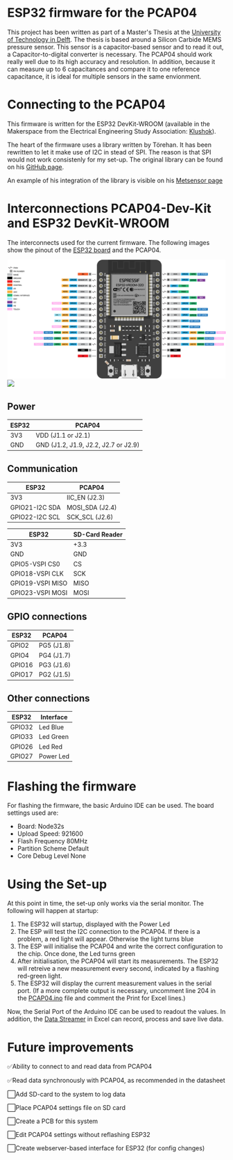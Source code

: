 # ESP32 firmware for the PCAP04
This project has been written as part of a Master's Thesis at the [University of Technology in Delft](https://www.tudelft.nl/). The thesis is based around a Silicon Carbide MEMS pressure sensor. This sensor is a capacitor-based sensor and to read it out, a Capacitor-to-digital converter is necessary. The PCAP04 should work really well due to its high accuracy and resolution. In addition, because it can measure up to 6 capacitances and compare it to one reference capacitance, it is ideal for multiple sensors in the same envionment.

# Connecting to the PCAP04
This firmware is written for the ESP32 DevKit-WROOM (available in the Makerspace from the Electrical Engineering Study Association: [Klushok](https://klushok.etv.tudelft.nl/)).

The heart of the firmware uses a library written by Törehan. It has been rewritten to let it make use of I2C in stead of SPI. The reason is that SPI would not work consistenly for my set-up.
The original library can be found on his [GitHub page](https://github.com/torehan/pcap04-arduino).

An example of his integration of the library is visible on his [Metsensor page](https://github.com/torehan/metsensor-pio)


# Interconnections PCAP04-Dev-Kit and ESP32 DevKit-WROOM
The interconnects used for the current firmware. The following images show the pinout of the [ESP32 board](https://raw.githubusercontent.com/AchimPieters/esp32-homekit-camera/master/Images/ESP32-30PIN-DEVBOARD.png) and the PCAP04.

![](/Documents/ESP32-30PIN-DEVBOARD.png)
![](/Documents/PCAP04%20Pinout.png)
## Power
| ESP32         |  PCAP04   |
|---------------|-----------|
|   3V3         |   VDD (J1.1 or J2.1)    |
|   GND         |   GND (J1.2, J1.9, J2.2, J2.7 or J2.9)   |

## Communication
| ESP32         |  PCAP04           |
|---------------|-------------------|
|   3V3         |   IIC_EN (J2.3)   |
|GPIO21-I2C SDA |   MOSI_SDA (J2.4) |
|GPIO22-I2C SCL |   SCK_SCL (J2.6)  |

| ESP32          |  SD-Card Reader   |
|----------------|-------------------|
|   3V3          |   +3.3            |
|   GND          |   GND             |
|GPIO5-VSPI CS0  |   CS              |
|GPIO18-VSPI CLK |   SCK             |
|GPIO19-VSPI MISO|  MISO             |
|GPIO23-VSPI MOSI|  MOSI             |

## GPIO connections
| ESP32         |  PCAP04           |
|---------------|-------------------|
|   GPIO2       |  PG5 (J1.8)       |
|   GPIO4       |   PG4 (J1.7)      |
|   GPIO16      |   PG3 (J1.6)      |
|   GPIO17      |   PG2 (J1.5)      |

## Other connections
| ESP32         |  Interface        |
|---------------|-------------------|
|   GPIO32      |      Led Blue     |
|   GPIO33      |      Led Green    |
|   GPIO26      |      Led Red      |
|   GPIO27      |      Power Led    |

# Flashing the firmware
For flashing the firmware, the basic Arduino IDE can be used. The board settings used are:
- Board:            Node32s
- Upload Speed:     921600
- Flash Frequency   80MHz
- Partition Scheme  Default
- Core Debug Level  None

# Using the Set-up
At this point in time, the set-up only works via the serial monitor. The following will happen at startup:
1. The ESP32 will startup, displayed with the Power Led
2. The ESP will test the I2C connection to the PCAP04. If there is a problem, a red light will appear. Otherwise the light turns blue
3. The ESP will initialise the PCAP04 and write the correct configuration to the chip. Once done, the Led turns green
4. After initialisation, the PCAP04 will start its measurements. The ESP32 will retreive a new measurement every second, indicated by a flashing red-green light.
5. The ESP32 will display the current measurement values in the serial port. (If a more complete output is necessary, uncomment line 204 in the [PCAP04.ino](https://github.com/tomsalden/PCAP04/blob/main/PCAP04.ino#L192) file and comment the Print for Excel lines.)

Now, the Serial Port of the Arduino IDE can be used to readout the values.
In addition, the [Data Streamer](https://support.microsoft.com/nl-nl/office/wat-is-data-streamer-1d52ffce-261c-4d7b-8017-89e8ee2b806f) in Excel can record, process and save live data.

# Future improvements
✅Ability to connect to and read data from PCAP04

✅Read data synchronously with PCAP04, as recommended in the datasheet

⬜️Add SD-card to the system to log data

⬜Place PCAP04 settings file on SD card

⬜️Create a PCB for this system

⬜️Edit PCAP04 settings without reflashing ESP32

⬜️Create webserver-based interface for ESP32 (for config changes)